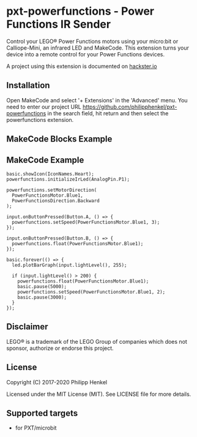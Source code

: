 # pxt-powerfunctions - Power Functions IR Sender

Control your LEGO® Power Functions motors using your micro:bit or Calliope-Mini, an infrared LED and MakeCode.
This extension turns your device into a remote control for your Power Functions devices.

A project using this extension is documented on [hackster.io](https://www.hackster.io/philipp-henkel/lego-power-functions-ir-sender-for-micro-bit-aecc10)

## Installation

Open MakeCode and select '+ Extensions' in the 'Advanced' menu. You need to enter our project URL https://github.com/philipphenkel/pxt-powerfunctions in the search field, hit return and then select the powerfunctions extension.

## MakeCode Blocks Example

## MakeCode Example

```blocks
basic.showIcon(IconNames.Heart);
powerfunctions.initializeIrLed(AnalogPin.P1);

powerfunctions.setMotorDirection(
  PowerFunctionsMotor.Blue1,
  PowerFunctionsDirection.Backward
);

input.onButtonPressed(Button.A, () => {
  powerfunctions.setSpeed(PowerFunctionsMotor.Blue1, 3);
});

input.onButtonPressed(Button.B, () => {
  powerfunctions.float(PowerFunctionsMotor.Blue1);
});

basic.forever(() => {
  led.plotBarGraph(input.lightLevel(), 255);

  if (input.lightLevel() > 200) {
    powerfunctions.float(PowerFunctionsMotor.Blue1);
    basic.pause(5000);
    powerfunctions.setSpeed(PowerFunctionsMotor.Blue1, 2);
    basic.pause(3000);
  }
});
```

## Disclaimer

LEGO® is a trademark of the LEGO Group of companies which does not sponsor, authorize or endorse this project.

## License

Copyright (C) 2017-2020 Philipp Henkel

Licensed under the MIT License (MIT). See LICENSE file for more details.

## Supported targets

- for PXT/microbit
